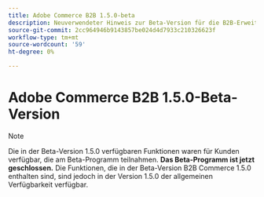 ```yaml
---
title: Adobe Commerce B2B 1.5.0-beta
description: Neuverwendeter Hinweis zur Beta-Version für die B2B-Erweiterung
source-git-commit: 2cc964946b9143857be024d4d7933c210326623f
workflow-type: tm+mt
source-wordcount: '59'
ht-degree: 0%

---
```


# Adobe Commerce B2B 1.5.0-Beta-Version

>[!NOTE]
>
> Die in der Beta-Version 1.5.0 verfügbaren Funktionen waren für Kunden verfügbar, die am Beta-Programm teilnahmen. **Das Beta-Programm ist jetzt geschlossen.** Die Funktionen, die in der Beta-Version B2B Commerce 1.5.0 enthalten sind, sind jedoch in der Version 1.5.0 der allgemeinen Verfügbarkeit verfügbar.
